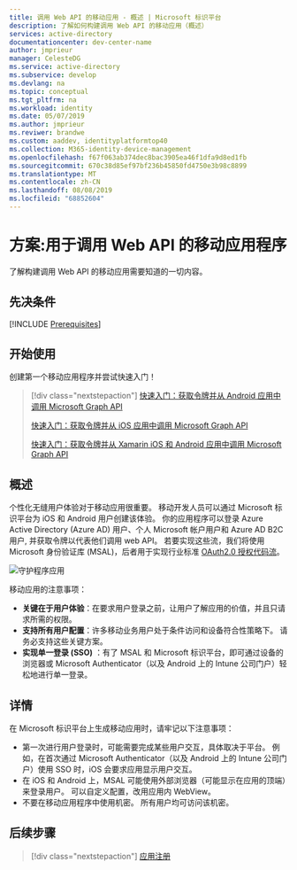 ```yaml
---
title: 调用 Web API 的移动应用 - 概述 | Microsoft 标识平台
description: 了解如何构建调用 Web API 的移动应用（概述）
services: active-directory
documentationcenter: dev-center-name
author: jmprieur
manager: CelesteDG
ms.service: active-directory
ms.subservice: develop
ms.devlang: na
ms.topic: conceptual
ms.tgt_pltfrm: na
ms.workload: identity
ms.date: 05/07/2019
ms.author: jmprieur
ms.reviwer: brandwe
ms.custom: aaddev, identityplatformtop40
ms.collection: M365-identity-device-management
ms.openlocfilehash: f67f063ab374dec8bac3905ea46f1dfa9d8ed1fb
ms.sourcegitcommit: 670c38d85ef97bf236b45850fd4750e3b98c8899
ms.translationtype: MT
ms.contentlocale: zh-CN
ms.lasthandoff: 08/08/2019
ms.locfileid: "68852604"
---
```

# <a name="scenario-mobile-application-that-calls-web-apis"></a>方案:用于调用 Web API 的移动应用程序

了解构建调用 Web API 的移动应用需要知道的一切内容。

## <a name="prerequisites"></a>先决条件

[!INCLUDE [Prerequisites](../../../includes/active-directory-develop-scenarios-prerequisites.md)]

## <a name="getting-started"></a>开始使用

创建第一个移动应用程序并尝试快速入门！

> [!div class="nextstepaction"]
> [快速入门：获取令牌并从 Android 应用中调用 Microsoft Graph API](./quickstart-v2-android.md)
>
> [快速入门：获取令牌并从 iOS 应用中调用 Microsoft Graph API](./quickstart-v2-ios.md)
>
> [快速入门：获取令牌并从 Xamarin iOS 和 Android 应用中调用 Microsoft Graph API](https://github.com/Azure-Samples/active-directory-xamarin-native-v2)

## <a name="overview"></a>概述

个性化无缝用户体验对于移动应用很重要。  移动开发人员可以通过 Microsoft 标识平台为 iOS 和 Android 用户创建该体验。 你的应用程序可以登录 Azure Active Directory (Azure AD) 用户、个人 Microsoft 帐户用户和 Azure AD B2C 用户, 并获取令牌以代表他们调用 web API。 若要实现这些流，我们将使用 Microsoft 身份验证库 (MSAL)，后者用于实现行业标准 [OAuth2.0 授权代码流](v2-oauth2-auth-code-flow.md)。

![守护程序应用](./media/scenarios/mobile-app.svg)

移动应用的注意事项：

- **关键在于用户体验**：在要求用户登录之前，让用户了解应用的价值，并且只请求所需的权限。
- **支持所有用户配置**：许多移动业务用户处于条件访问和设备符合性策略下。 请务必支持这些关键方案。
- **实现单一登录 (SSO)** ：有了 MSAL 和 Microsoft 标识平台，即可通过设备的浏览器或 Microsoft Authenticator（以及 Android 上的 Intune 公司门户）轻松地进行单一登录。

## <a name="specifics"></a>详情

在 Microsoft 标识平台上生成移动应用时，请牢记以下注意事项：

- 第一次进行用户登录时，可能需要完成某些用户交互，具体取决于平台。 例如，在首次通过 Microsoft Authenticator（以及 Android 上的 Intune 公司门户）使用 SSO 时，iOS 会要求应用显示用户交互。
- 在 iOS 和 Android 上，MSAL 可能使用外部浏览器（可能显示在应用的顶端）来登录用户。 可以自定义配置，改用应用内 WebView。
- 不要在移动应用程序中使用机密。 所有用户均可访问该机密。

## <a name="next-steps"></a>后续步骤

> [!div class="nextstepaction"]
> [应用注册](scenario-mobile-app-registration.md)
